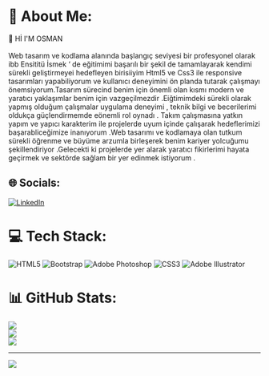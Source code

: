 # 💫 About Me:
👋 Hİ I'M OSMAN<br><br>Web tasarım ve kodlama alanında başlangıç seviyesi bir profesyonel olarak ibb Ensititü İsmek ‘ de eğitimimi başarılı bir şekil de tamamlayarak kendimi sürekli geliştirmeyei hedefleyen birisiiyim Html5 ve Css3 ile responsive tasarımları yapabiliyorum ve kullanıcı deneyimini ön planda tutarak çalışmayı önemsiyorum.Tasarım sürecind benim için önemli olan kısmı modern ve yaratıcı yaklaşımlar benim için vazgeçilmezdir .Eiğtimimdeki sürekli olarak yapmış olduğum çalışmalar uygulama deneyimi , teknik bilgi ve becerilerimi oldukça güçlendirmemde eönemli rol oynadı . Takım çalışmasına yatkın yapım ve yapıcı karakterim ile projelerde uyum içinde çalışarak hedeflerimizi başarabliceğimize inanıyorum .Web tasarımı ve kodlamaya olan tutkum sürekli öğrenme ve büyüme arzumla birleşerek benim kariyer yolcuğumu şekillendiriyor .Gelecekti ki projelerde yer alarak yaratıcı fikirlerimi hayata geçirmek ve sektörde sağlam bir yer edinmek istiyorum .<br>


## 🌐 Socials:
[![LinkedIn](https://img.shields.io/badge/LinkedIn-%230077B5.svg?logo=linkedin&logoColor=white)](https://linkedin.com/in/https://www.linkedin.com/in/osman-veli-%C5%9Feker-7640a1327/) 

# 💻 Tech Stack:
![HTML5](https://img.shields.io/badge/html5-%23E34F26.svg?style=for-the-badge&logo=html5&logoColor=white) ![Bootstrap](https://img.shields.io/badge/bootstrap-%238511FA.svg?style=for-the-badge&logo=bootstrap&logoColor=white) ![Adobe Photoshop](https://img.shields.io/badge/adobe%20photoshop-%2331A8FF.svg?style=for-the-badge&logo=adobe%20photoshop&logoColor=white) ![CSS3](https://img.shields.io/badge/css3-%231572B6.svg?style=for-the-badge&logo=css3&logoColor=white) ![Adobe Illustrator](https://img.shields.io/badge/adobe%20illustrator-%23FF9A00.svg?style=for-the-badge&logo=adobe%20illustrator&logoColor=white)
# 📊 GitHub Stats:
![](https://github-readme-stats.vercel.app/api?username=osmanveliseker&theme=dark&hide_border=true&include_all_commits=false&count_private=false)<br/>
![](https://github-readme-streak-stats.herokuapp.com/?user=osmanveliseker&theme=dark&hide_border=true)<br/>
![](https://github-readme-stats.vercel.app/api/top-langs/?username=osmanveliseker&theme=dark&hide_border=true&include_all_commits=false&count_private=false&layout=compact)

---
[![](https://visitcount.itsvg.in/api?id=osmanveliseker&icon=0&color=0)](https://visitcount.itsvg.in)

<!-- Proudly created with GPRM ( https://gprm.itsvg.in ) -->
